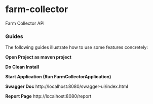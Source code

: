 # farm-collector
Farm Collector API


### Guides
The following guides illustrate how to use some features concretely:

**Open Project as maven project**

**Do Clean Install**

**Start Application (Run FarmCollectorApplication)**

**Swagger Doc** http://localhost:8080/swagger-ui/index.html

**Report Page** http://localhost:8080/report